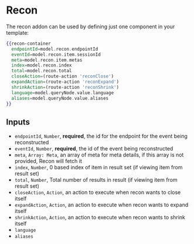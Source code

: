 # Recon

The recon addon can be used by defining just one component in your template:

```hbs
{{recon-container
  endpointId=model.recon.endpointId
  eventId=model.recon.item.sessionId
  meta=model.recon.item.metas
  index=model.recon.index
  total=model.recon.total
  closeAction=(route-action 'reconClose')
  expandAction=(route-action 'reconExpand')
  shrinkAction=(route-action 'reconShrink')
  language=model.queryNode.value.language
  aliases=model.queryNode.value.aliases
}}
```

## Inputs

* `endpointId`, `Number`, __required__, the id for the endpoint for the event being reconstructed
* `eventId`, `Number`, __required__, the id of the event being reconstructed
* `meta`, `Array: Meta`, an array of meta for meta details, if this array is not provided, Recon will fetch it
* `index`, `Number`, 0 based index of item in result set (if viewing item from result set)
* `total`, `Number`, Total number of results in result (if viewing item from result set)
* `closeAction`, `Action`, an action to execute when recon wants to close itself
* `expandAction`, `Action`, an action to execute when recon wants to expand itself
* `shrinkAction`, `Action`, an action to execute when recon wants to shrink itself
* `language`
* `aliases`